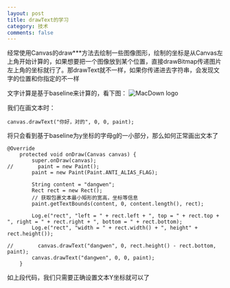 ```yaml
---
layout: post
title: drawText的学习
category: 技术
comments: false
---
```


经常使用Canvas的draw***方法去绘制一些图像图形，绘制的坐标是从Canvas左上角开始计算的，如果想要把一个图像放到某个位置，直接drawBitmap传递图片左上角的坐标就行了。那drawText就不一样，如果你传递进去字符串，会发现文字的位置和你指定的不一样

文字计算是基于baseline来计算的，看下图：
![MacDown logo](https://github.com/iWatching/blog/blob/gh-pages/images/draw_txt_1.png?raw=true)

我们在画文本时：

```
canvas.drawText("你好，对的", 0, 0, paint);

```

将只会看到基于baseline为y坐标的字母g的一小部分，那么如何正常画出文本了

```
@Override
    protected void onDraw(Canvas canvas) {
        super.onDraw(canvas);
//        paint = new Paint();
        paint = new Paint(Paint.ANTI_ALIAS_FLAG);

        String content = "dangwen";
        Rect rect = new Rect();
        // 获取包裹文本最小矩形的宽高，坐标等信息
        paint.getTextBounds(content, 0, content.length(), rect);

        Log.e("rect", "left = " + rect.left + ", top = " + rect.top + ", right = " + rect.right + ", bottom = " + rect.bottom);
        Log.e("rect", "width = " + rect.width() + ", height" + rect.height());

//        canvas.drawText("dangwen", 0, rect.height() - rect.bottom, paint);
        canvas.drawText("dangwen", 0, 0, paint);
    }
```
 如上段代码，我们只需要正确设置文本Y坐标就可以了








